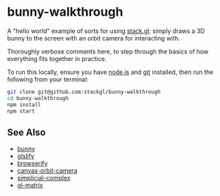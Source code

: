 # bunny-walkthrough

A "hello world" example of sorts for using [stack.gl](http://stack.gl/):
simply draws a 3D bunny to the screen with an orbit camera for interacting
with.

Thoroughly verbose comments here, to step through the basics of how everything
fits together in practice.

To run this locally, ensure you have [node.js](http://nodejs.org/) and
[git](http://git-scm.com/) installed, then run the following from your terminal:

``` bash
git clone git@github.com:stackgl/bunny-walkthrough
cd bunny-walkthrough
npm install
npm start
```

## See Also

* [bunny](http://github.com/mikolalysenko/bunny)
* [glslify](http://github.com/stackgl/glslify)
* [browserify](http://browserify.org/)
* [canvas-orbit-camera](http://github.com/hughsk/canvas-orbit-camera)
* [simplicial-complex](http://github.com/mikolalysenko/simplicial-complex)
* [gl-matrix](http://github.com/toji/gl-matrix)
